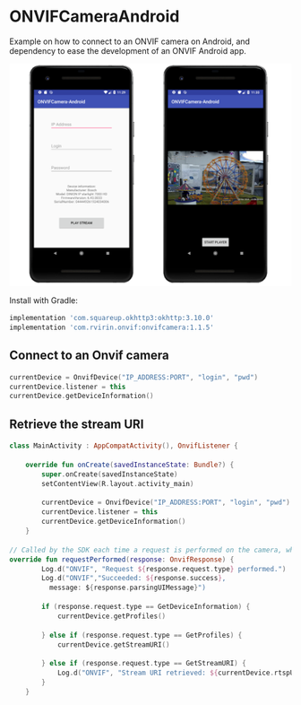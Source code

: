 # ONVIFCameraAndroid
Example on how to connect to an ONVIF camera on Android, and dependency to ease the development of an ONVIF Android app.

![ONVIF Camera Android](images/demo.png)


Install with Gradle:

```gradle
implementation 'com.squareup.okhttp3:okhttp:3.10.0'
implementation 'com.rvirin.onvif:onvifcamera:1.1.5'
```

## Connect to an Onvif camera

```kotlin
currentDevice = OnvifDevice("IP_ADDRESS:PORT", "login", "pwd")
currentDevice.listener = this
currentDevice.getDeviceInformation()
```
## Retrieve the stream URI

```kotlin
class MainActivity : AppCompatActivity(), OnvifListener {

    override fun onCreate(savedInstanceState: Bundle?) {
        super.onCreate(savedInstanceState)
        setContentView(R.layout.activity_main)

        currentDevice = OnvifDevice("IP_ADDRESS:PORT", "login", "pwd")
        currentDevice.listener = this
        currentDevice.getDeviceInformation()
    }

// Called by the SDK each time a request is performed on the camera, when the result is parsed
override fun requestPerformed(response: OnvifResponse) {
        Log.d("ONVIF", "Request ${response.request.type} performed.")
        Log.d("ONVIF","Succeeded: ${response.success}, 
		  message: ${response.parsingUIMessage}")

        if (response.request.type == GetDeviceInformation) {
            currentDevice.getProfiles()

        } else if (response.request.type == GetProfiles) {
            currentDevice.getStreamURI()

        } else if (response.request.type == GetStreamURI) {
            Log.d("ONVIF", "Stream URI retrieved: ${currentDevice.rtspURI}")
        }
    }
```
